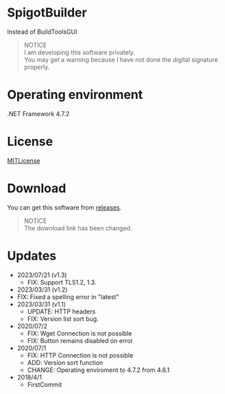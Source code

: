 # SpigotBuilder
Instead of BuildToolsGUI
> NOTICE  
> I am developing this software privately.  
> You may get a warning because I have not done the digital signature properly.

# Operating environment
.NET Framework 4.7.2

# License
[MITLicense](https://opensource.org/licenses/MIT)

# Download
You can get this software from [releases](https://github.com/Seaoftrees08/SpigotBuilder/releases).
> NOTICE  
> The download link has been changed.

# Updates
- 2023/07/21 (v1.3)
  - FIX: Support TLS1.2, 1.3. 
- 2023/03/31 (v1.2)
 - FIX: Fixed a spelling error in "latest"
- 2023/03/31 (v1.1)
  - UPDATE: HTTP headers
  - FIX: Version list sort bug.
- 2020/07/2
  - FIX: Wget Connection is not possible
  - FIX: Button remains disabled on error
- 2020/07/1
  - FIX: HTTP Connection is not possible
  - ADD: Version sort function
  - CHANGE: Operating enviroment to 4.7.2 from 4.6.1
- 2018/4/1
  - FirstCommit
